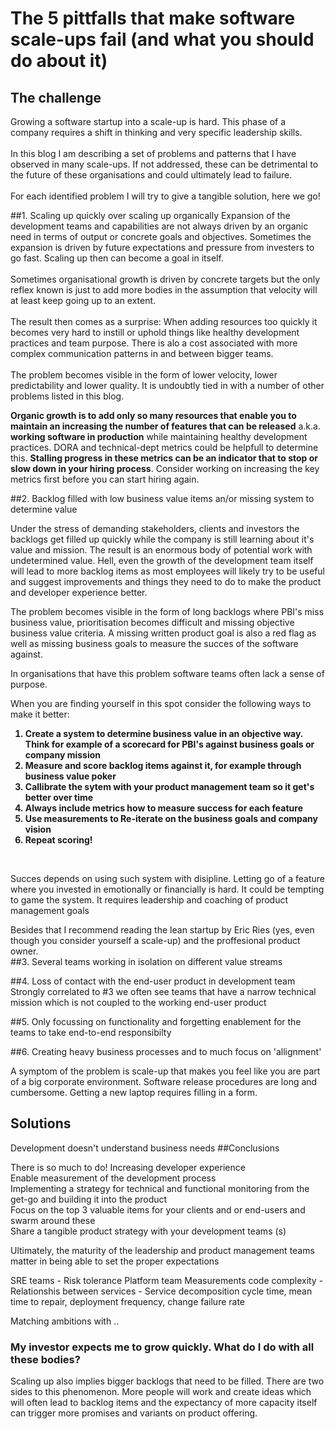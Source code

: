 # The 5 pittfalls that make software scale-ups fail (and what you should do about it)

## The challenge
Growing a software startup into a scale-up is hard. This phase of a company requires a shift in thinking and very specific leadership skills.
<br></br>
In this blog I am describing a set of problems and patterns that I have observed in many scale-ups.
If not addressed, these can be detrimental to the future of these organisations and could ultimately lead to failure.<br></br>For each identified problem I will try to give a tangible solution, here we go!

##1. Scaling up quickly over scaling up organically
Expansion of the development teams and capabilities are not always driven by an organic need in terms of output or concrete goals 
and objectives. Sometimes the expansion is driven by future expectations and pressure from investers to go fast. Scaling up then can become
a goal in itself. <br></br>Sometimes organisational growth is driven
by concrete targets but the only reflex known is just to add more bodies in the assumption that velocity will at least keep going up to an extent. 
<br></br>
The result then comes as a surprise: When adding resources too quickly it becomes very hard to instill or uphold things like healthy development practices and team purpose. There is alo a
cost associated with more complex communication patterns in and between bigger teams.
<br></br>The problem becomes visible in the form of lower velocity, lower predictability and lower quality. It is undoubtly tied in with a number of other problems listed in this blog. 

<b>Organic growth is to add only so many resources that enable you to maintain an increasing the number of features that can be released</b> a.k.a. <b> working software in production</b> 
while maintaining healthy development practices. 
DORA and technical-dept metrics could be helpfull to determine this. <b>Stalling progress in these metrics can be an indicator that to stop or slow down in your hiring process</b>. Consider working on 
increasing the key metrics first before you can start hiring again.

##2. Backlog filled with low business value items an/or missing system to determine value

Under the stress of demanding stakeholders, clients and investors the backlogs get filled up quickly while the company is still learning about it's value and mission. 
The result is an enormous body of potential work with undetermined value. Hell, even the growth of the development team itself will lead to more backlog items as most employees 
will likely try to be useful and suggest improvements and things they need to do to make the product and developer experience better.

The problem becomes visible in the form of long backlogs where PBI's miss business value, prioritisation becomes difficult and missing objective business value criteria. 
A missing written product goal is also a red flag as well as missing business goals to measure the succes of the software against. 

In organisations that have this problem software teams often lack a sense of purpose.

When you are finding yourself in this spot consider the following ways to make it better:
<b>
1. Create a system to determine business value in an objective way. Think for example of a scorecard for PBI's against business goals or company mission 
2. Measure and score backlog items against it, for example through business value poker
3. Callibrate the sytem with your product management team so it get's better over time 
4. Always include metrics how to measure success for each feature
5. Use measurements to Re-iterate on the business goals and company vision
6. Repeat scoring!
</b>
<br>

Succes depends on using such system with disipline. Letting go of a feature where you invested in 
emotionally or financially is hard. It could be tempting to game the system. It requires leadership and coaching 
of product management goals 
 
Besides that I recommend reading the lean startup by Eric Ries (yes, even though you consider yourself
a scale-up) and the proffesional product owner.  
##3. Several teams working in isolation on different value streams



##4. Loss of contact with the end-user product in development team
Strongly correlated to #3 we often see teams that have a narrow technical mission which is not coupled to the working end-user product

##5. Only focussing on functionality and forgetting enablement for the teams to take end-to-end responsibilty

##6. Creating heavy business processes and to much focus on 'allignment'

A symptom of the problem is scale-up that makes you feel like you are part of a big corporate environment. Software release procedures are long and cumbersome. Getting a new laptop requires filling in a form.

## Solutions


Development doesn't understand business needs
##Conclusions


There is so much to do!
Increasing developer experience\
Enable measurement of the development process\
Implementing a strategy for technical and functional monitoring from the get-go and building it into the product\
Focus on the top 3 valuable items for your clients and  or end-users and swarm around these\
Share a tangible product strategy with your development teams (s)


Ultimately, the maturity of the leadership and product management teams matter in being able to set the proper expectations 


SRE teams - Risk tolerance 
Platform team
Measurements code complexity - Relationshis between services - Service decomposition
cycle time, mean time to repair, deployment frequency, change failure rate

Matching ambitions with ..
### My investor expects me to grow quickly. What do I do with all these bodies?










Scaling up also implies bigger backlogs that need to be filled. There are two sides to this phenomenon.
More people will work and create ideas which will often lead to backlog items and the expectancy of more capacity itself can
trigger more promises and variants on product offering.
